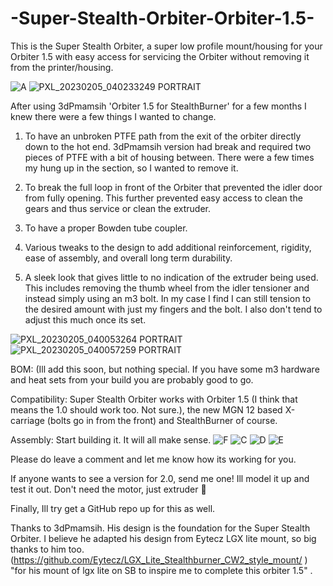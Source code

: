 




# -Super-Stealth-Orbiter-Orbiter-1.5-
This is the Super Stealth Orbiter, a super low profile mount/housing for your Orbiter 1.5 with easy access for servicing the Orbiter without removing it from the printer/housing.



![A](https://user-images.githubusercontent.com/21558241/216803339-88eed779-3b86-44f2-978e-974c27281f8a.jpg)
![PXL_20230205_040233249 PORTRAIT](https://user-images.githubusercontent.com/21558241/216803340-edc6878f-65a9-467e-bb12-cc55603d1418.jpg)


After using 3dPmamsih 'Orbiter 1.5 for StealthBurner' for a few months I knew there were a few things I wanted to change. 

1) To have an unbroken PTFE path from the exit of the orbiter directly down to the hot end. 3dPmamsih version had break and required two pieces of PTFE with a bit of housing between. There were a few times my hung up in the section, so I wanted to remove it.

2) To break the full loop in front of the Orbiter that prevented the idler door from fully opening. This further prevented easy access to clean the gears and thus service or clean the extruder.  

3) To have a proper Bowden tube coupler.

4) Various tweaks to the design to add additional reinforcement, rigidity, ease of assembly, and overall long term durability. 

5) A sleek look that gives little to no indication of the extruder being used. This includes removing the thumb wheel from the idler tensioner and instead simply using an m3 bolt.  In my case I find I can still tension to the desired amount with just my fingers and the bolt. I also don't tend to adjust this much once its set.


 
![PXL_20230205_040053264 PORTRAIT](https://user-images.githubusercontent.com/21558241/216803876-264c75ec-7e7e-4acf-bf7e-d7545578f74e.jpg)
![PXL_20230205_040057259 PORTRAIT](https://user-images.githubusercontent.com/21558241/216803880-7306627f-8529-4248-9993-2865efcd8bf7.jpg)

BOM: (Ill add this soon, but nothing special. If you have some m3 hardware and heat sets from your build you are probably good to go. 

Compatibility: Super Stealth Orbiter works with Orbiter 1.5 (I think that means the 1.0 should work too. Not sure.), the new MGN 12 based X-carriage (bolts go in from the front) and StealthBurner of course.

Assembly: Start building it. It will all make sense. 
![F](https://user-images.githubusercontent.com/21558241/216803914-c3a30690-0fa8-4226-b0b4-3a922f48dba4.jpg)
![C](https://user-images.githubusercontent.com/21558241/216803910-150a3bea-66de-4652-808e-c3d99577964c.jpg)
![D](https://user-images.githubusercontent.com/21558241/216803912-a4669c52-dd33-48fa-ab70-1c3f6f96486c.jpg)
![E](https://user-images.githubusercontent.com/21558241/216803913-d4e26108-d8fe-4b73-9398-b479b03b1253.jpg)


Please do leave a comment and let me know how its working for you.

If anyone wants to see a version for 2.0, send me one! Ill model it up and test it out. Don't need the motor, just extruder 🙂

Finally, Ill try get a GitHub repo up for this as well. 

 

 

Thanks to 3dPmamsih. His design is the foundation for the Super Stealth Orbiter. I believe he adapted his design from Eytecz LGX lite mount, so big thanks to him too. (https://github.com/Eytecz/LGX_Lite_Stealthburner_CW2_style_mount/ ) "for his mount of lgx lite on SB to inspire me to complete this orbiter 1.5" .
